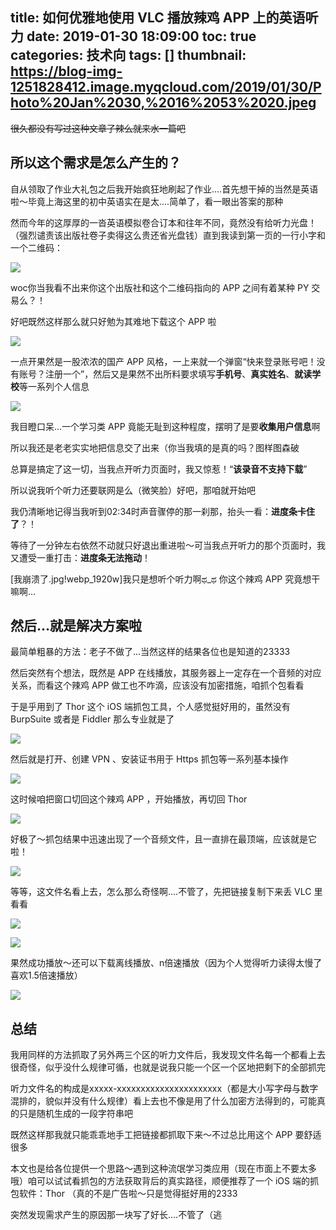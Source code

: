 title: 如何优雅地使用 VLC 播放辣鸡 APP 上的英语听力
date: 2019-01-30 18:09:00
toc: true
categories: 技术向
tags: []
thumbnail: https://blog-img-1251828412.image.myqcloud.com/2019/01/30/Photo%20Jan%2030,%2016%2053%2020.jpeg
---
~~很久都没有写过这种文章了辣么就来水一篇吧~~

<!--more-->

## 所以这个需求是怎么产生的？ ##

自从领取了作业大礼包之后我开始疯狂地刷起了作业....首先想干掉的当然是英语啦～毕竟上海这里的初中英语实在是太....简单了，看一眼出答案的那种

然而今年的这厚厚的一沓英语模拟卷合订本和往年不同，竟然没有给听力光盘！（强烈谴责该出版社卷子卖得这么贵还省光盘钱）直到我读到第一页的一行小字和一个二维码：

![](https://blog-img-1251828412.image.myqcloud.com/2019/01/30/Photo%20Jan%2030,%2017%2034%2047.jpeg)

woc你当我看不出来你这个出版社和这个二维码指向的 APP 之间有着某种 PY 交易么？！

好吧既然这样那么就只好勉为其难地下载这个 APP 啦

![](https://blog-img-1251828412.image.myqcloud.com/2019/01/30/Photo%20Jan%2030,%2017%2034%2039.jpeg)

一点开果然是一股浓浓的国产 APP 风格，一上来就一个弹窗“快来登录账号吧！没有账号？注册一个”，然后又是果然不出所料要求填写**手机号**、**真实姓名**、**就读学校**等一系列个人信息

![](https://blog-img-1251828412.image.myqcloud.com/2019/01/30/Photo%20Jan%2030,%2017%2042%2012.png!webp_1920w)

我目瞪口呆...一个学习类 APP 竟能无耻到这种程度，摆明了是要**收集用户信息**啊

所以我还是老老实实地把信息交了出来（你当我填的是真的吗？图样图森破

总算是搞定了这一切，当我点开听力页面时，我又惊惹！“**该录音不支持下载**”

所以说我听个听力还要联网是么（微笑脸）好吧，那咱就开始吧

我仍清晰地记得当我听到02:34时声音骤停的那一刹那，抬头一看：**进度条卡住了**？！

等待了一分钟左右依然不动就只好退出重进啦～可当我点开听力的那个页面时，我又遭受一重打击：**进度条无法拖动**！

[我崩溃了.jpg!webp_1920w]我只是想听个听力啊ಥ_ಥ 你这个辣鸡 APP 究竟想干嘛啊...

## 然后...就是解决方案啦 ##

最简单粗暴的方法：老子不做了...当然这样的结果各位也是知道的23333

然后突然有个想法，既然是 APP 在线播放，其服务器上一定存在一个音频的对应关系，而看这个辣鸡 APP 做工也不咋滴，应该没有加密措施，咱抓个包看看

于是乎用到了 Thor 这个 iOS 端抓包工具，个人感觉挺好用的，虽然没有 BurpSuite 或者是 Fiddler 那么专业就是了

![](https://blog-img-1251828412.image.myqcloud.com/2019/01/30/Photo%20Jan%2030,%2017%2034%2057.jpeg)

然后就是打开、创建 VPN 、安装证书用于 Https 抓包等一系列基本操作

![](https://blog-img-1251828412.image.myqcloud.com/2019/01/30/Photo%20Jan%2030,%2017%2035%2009.jpeg)

这时候咱把窗口切回这个辣鸡 APP ，开始播放，再切回 Thor

![](https://blog-img-1251828412.image.myqcloud.com/2019/01/30/Photo%20Jan%2030,%2017%2035%2015.jpeg)

好极了～抓包结果中迅速出现了一个音频文件，且一直排在最顶端，应该就是它啦！

![](https://blog-img-1251828412.image.myqcloud.com/2019/01/30/Photo%20Jan%2030,%2017%2035%2025.jpeg)

等等，这文件名看上去，怎么那么奇怪啊....不管了，先把链接复制下来丢 VLC 里看看

![](https://blog-img-1251828412.image.myqcloud.com/2019/01/30/Photo%20Jan%2030,%2017%2035%2033.jpeg)

![](https://blog-img-1251828412.image.myqcloud.com/2019/01/30/Photo%20Jan%2030,%2017%2035%2039.jpeg)

果然成功播放～还可以下载离线播放、n倍速播放（因为个人觉得听力读得太慢了喜欢1.5倍速播放）

![](https://blog-img-1251828412.image.myqcloud.com/2019/01/30/Photo%20Jan%2030,%2017%2035%2044.jpeg)

## 总结 ##

我用同样的方法抓取了另外两三个区的听力文件后，我发现文件名每一个都看上去很奇怪，似乎没什么规律可循，也就是说我只能一个区一个区地把剩下的全部抓完

听力文件名的构成是xxxxx-xxxxxxxxxxxxxxxxxxxxxx（都是大小写字母与数字混排的，貌似并没有什么规律）看上去也不像是用了什么加密方法得到的，可能真的只是随机生成的一段字符串吧

既然这样那我就只能乖乖地手工把链接都抓取下来～不过总比用这个 APP 要舒适很多

本文也是给各位提供一个思路～遇到这种流氓学习类应用（现在市面上不要太多哦）咱可以试试看抓包的方法获取背后的真实路径，顺便推荐了一个 iOS 端的抓包软件：Thor （真的不是广告啦～只是觉得挺好用的2333

突然发现需求产生的原因那一块写了好长....不管了（逃



